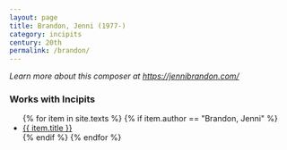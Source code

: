 ```yaml
---
layout: page
title: Brandon, Jenni (1977-)
category: incipits
century: 20th
permalink: /brandon/
---
```


*Learn more about this composer at <a href="https://jennibrandon.com/" target="_blank">https://jennibrandon.com/</a>*
<br/>

### Works with Incipits
<ul class="texts">
    {% for item in site.texts %}
      {% if item.author == "Brandon, Jenni" %}
          <li class="text-title">
          <a href="{{ site.baseurl }}{{ item.url }}">
        {{ item.title }}
              </a>
    </li>
      {% endif %}
    {% endfor %}
</ul>